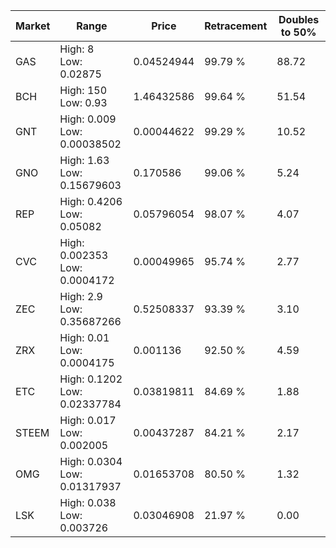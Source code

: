 | Market | Range | Price| Retracement | Doubles to 50% |
| --- | --- | --- | --- | --- |
| GAS | High: 8<br />Low: 0.02875 | 0.04524944 | 99.79 % | 88.72 |
| BCH | High: 150<br />Low: 0.93 | 1.46432586 | 99.64 % | 51.54 |
| GNT | High: 0.009<br />Low: 0.00038502 | 0.00044622 | 99.29 % | 10.52 |
| GNO | High: 1.63<br />Low: 0.15679603 | 0.170586 | 99.06 % | 5.24 |
| REP | High: 0.4206<br />Low: 0.05082 | 0.05796054 | 98.07 % | 4.07 |
| CVC | High: 0.002353<br />Low: 0.0004172 | 0.00049965 | 95.74 % | 2.77 |
| ZEC | High: 2.9<br />Low: 0.35687266 | 0.52508337 | 93.39 % | 3.10 |
| ZRX | High: 0.01<br />Low: 0.0004175 | 0.001136 | 92.50 % | 4.59 |
| ETC | High: 0.1202<br />Low: 0.02337784 | 0.03819811 | 84.69 % | 1.88 |
| STEEM | High: 0.017<br />Low: 0.002005 | 0.00437287 | 84.21 % | 2.17 |
| OMG | High: 0.0304<br />Low: 0.01317937 | 0.01653708 | 80.50 % | 1.32 |
| LSK | High: 0.038<br />Low: 0.003726 | 0.03046908 | 21.97 % | 0.00 |
